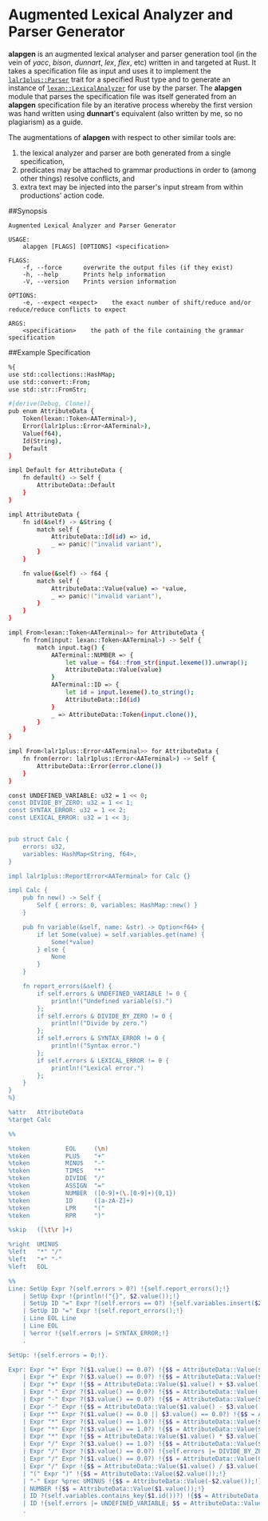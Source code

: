 # Augmented Lexical Analyzer and Parser Generator
 
**alapgen** is an augmented lexical analyser and parser generation
tool (in the vein of *yacc*, *bison*, *dunnart*, *lex*, *flex*, etc) written in
and targeted at Rust.
It takes a specification file as input and uses it to implement the
[`lalr1plus::Parser`](https://github.com/pwil3058/rs_lalr1plus)
trait for a specified Rust type and to generate an instance of
[`lexan::LexicalAnalyzer`](https://github.com/pwil3058/rs_lexan)
for use by the parser.  The **alapgen** module that parses the specification file
was itself generated from an **alapgen** specification file by an iterative
process whereby the first version was hand written using **dunnart**'s equivalent
(also written by me, so no plagiarism) as a guide.

The augmentations of **alapgen** with respect to other similar tools are:
1. the lexical analyzer and parser are both generated from a single specification,
2. predicates may be attached to grammar productions in order to (among other things)
resolve conflicts, and
3. extra text may be injected into the parser's input stream from within productions'
action code.

##Synopsis
```
Augmented Lexical Analyzer and Parser Generator 

USAGE:
    alapgen [FLAGS] [OPTIONS] <specification>

FLAGS:
    -f, --force      overwrite the output files (if they exist)
    -h, --help       Prints help information
    -V, --version    Prints version information

OPTIONS:
    -e, --expect <expect>    the exact number of shift/reduce and/or reduce/reduce conflicts to expect

ARGS:
    <specification>    the path of the file containing the grammar specification
```

##Example Specification
```bash
%{
use std::collections::HashMap;
use std::convert::From;
use std::str::FromStr;

#[derive(Debug, Clone)]
pub enum AttributeData {
    Token(lexan::Token<AATerminal>),
    Error(lalr1plus::Error<AATerminal>),
    Value(f64),
    Id(String),
    Default
}

impl Default for AttributeData {
    fn default() -> Self {
        AttributeData::Default
    }
}

impl AttributeData {
    fn id(&self) -> &String {
        match self {
            AttributeData::Id(id) => id,
            _ => panic!("invalid variant"),
        }
    }

    fn value(&self) -> f64 {
        match self {
            AttributeData::Value(value) => *value,
            _ => panic!("invalid variant"),
        }
    }
}

impl From<lexan::Token<AATerminal>> for AttributeData {
    fn from(input: lexan::Token<AATerminal>) -> Self {
        match input.tag() {
            AATerminal::NUMBER => {
                let value = f64::from_str(input.lexeme()).unwrap();
                AttributeData::Value(value)
            }
            AATerminal::ID => {
                let id = input.lexeme().to_string();
                AttributeData::Id(id)
            }
            _ => AttributeData::Token(input.clone()),
        }
    }
}

impl From<lalr1plus::Error<AATerminal>> for AttributeData {
    fn from(error: lalr1plus::Error<AATerminal>) -> Self {
        AttributeData::Error(error.clone())
    }
}

const UNDEFINED_VARIABLE: u32 = 1 << 0;
const DIVIDE_BY_ZERO: u32 = 1 << 1;
const SYNTAX_ERROR: u32 = 1 << 2;
const LEXICAL_ERROR: u32 = 1 << 3;


pub struct Calc {
    errors: u32,
    variables: HashMap<String, f64>,
}

impl lalr1plus::ReportError<AATerminal> for Calc {}

impl Calc {
    pub fn new() -> Self {
        Self { errors: 0, variables: HashMap::new() }
    }

    pub fn variable(&self, name: &str) -> Option<f64> {
        if let Some(value) = self.variables.get(name) {
            Some(*value)
        } else {
            None
        }
    }

    fn report_errors(&self) {
        if self.errors & UNDEFINED_VARIABLE != 0 {
            println!("Undefined variable(s).")
        };
        if self.errors & DIVIDE_BY_ZERO != 0 {
            println!("Divide by zero.")
        };
        if self.errors & SYNTAX_ERROR != 0 {
            println!("Syntax error.")
        };
        if self.errors & LEXICAL_ERROR != 0 {
            println!("Lexical error.")
        };
    }
}
%}

%attr   AttributeData
%target Calc

%%

%token          EOL     (\n)
%token          PLUS    "+"
%token          MINUS   "-"
%token          TIMES   "*"
%token          DIVIDE  "/"
%token          ASSIGN  "="
%token          NUMBER  ([0-9]+(\.[0-9]+){0,1})
%token          ID      ([a-zA-Z]+)
%token          LPR     "("
%token          RPR     ")"

%skip   ([\t\r ]+)

%right  UMINUS
%left   "*" "/"
%left   "+" "-"
%left   EOL

%%
Line: SetUp Expr ?(self.errors > 0?) !{self.report_errors();!}
    | SetUp Expr !{println!("{}", $2.value());!}
    | SetUp ID "=" Expr ?(self.errors == 0?) !{self.variables.insert($2.id().clone(), $4.value());!}
    | SetUp ID "=" Expr !{self.report_errors();!}
    | Line EOL Line
    | Line EOL
    | %error !{self.errors |= SYNTAX_ERROR;!}
    .

SetUp: !{self.errors = 0;!}.

Expr: Expr "+" Expr ?($1.value() == 0.0?) !{$$ = AttributeData::Value($3.value());!}
    | Expr "+" Expr ?($3.value() == 0.0?) !{$$ = AttributeData::Value($1.value());!}
    | Expr "+" Expr !{$$ = AttributeData::Value($1.value() + $3.value());!}
    | Expr "-" Expr ?($1.value() == 0.0?) !{$$ = AttributeData::Value(-$3.value());!}
    | Expr "-" Expr ?($3.value() == 0.0?) !{$$ = AttributeData::Value($1.value());!}
    | Expr "-" Expr !{$$ = AttributeData::Value($1.value() - $3.value());!}
    | Expr "*" Expr ?($1.value() == 0.0 || $3.value() == 0.0?) !{$$ = AttributeData::Value(-$3.value());!}
    | Expr "*" Expr ?($1.value() == 1.0?) !{$$ = AttributeData::Value($3.value());!}
    | Expr "*" Expr ?($3.value() == 1.0?) !{$$ = AttributeData::Value($1.value());!}
    | Expr "*" Expr !{$$ = AttributeData::Value($1.value() * $3.value());!}
    | Expr "/" Expr ?($3.value() == 1.0?) !{$$ = AttributeData::Value($1.value());!}
    | Expr "/" Expr ?($3.value() == 0.0?) !{self.errors |= DIVIDE_BY_ZERO;!}
    | Expr "/" Expr ?($1.value() == 0.0?) !{$$ = AttributeData::Value(0.0);!}
    | Expr "/" Expr !{$$ = AttributeData::Value($1.value() / $3.value());!}
    | "(" Expr ")" !{$$ = AttributeData::Value($2.value());!}
    | "-" Expr %prec UMINUS !{$$ = AttributeData::Value(-$2.value());!}
    | NUMBER !{$$ = AttributeData::Value($1.value());!}
    | ID ?(self.variables.contains_key($1.id())?) !{$$ = AttributeData::Value(self.variables[$1.id()]);!}
    | ID !{self.errors |= UNDEFINED_VARIABLE; $$ = AttributeData::Value(0.0);!}
    .
```